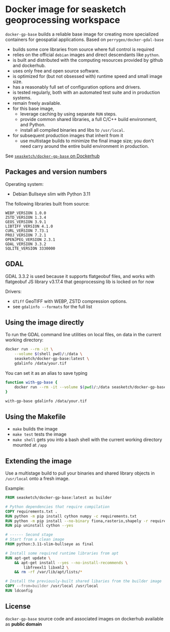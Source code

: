 # Docker image for seasketch geoprocessing workspace

`docker-gp-base` builds a reliable base image for creating more specialized containers for geospatial applications.  Based on `perrygeo/docker-gdal-base`

- builds some core libraries from source where full control is required
- relies on the official `debian` images and direct descendants like `python`.
- is built and distributed with the computing resources provided by github and dockerhub.
- uses only free and open source software.
- is optimized for (but not obsessed with) runtime speed and small image size.
- has a reasonably full set of configuration options and drivers.
- is tested regularly, both with an automated test suite and in production systems.
- remain freely available.
- for this base image,
  - leverage caching by using separate `RUN` steps.
  - provide common shared libraries, a full C/C++ build environment, and Python.
  - install all compiled binaries and libs to `/usr/local`.
- for subsequent production images that inherit from it
  - use multistage builds to minimize the final image size; you don't need carry around the entire build environment in production.

See [`seasketch/docker-gp-base` on Dockerhub](https://hub.docker.com/r/seasketch/docker-gp-base)

## Packages and version numbers

Operating system:

* Debian Bullseye slim with Python 3.11

The following libraries built from source:

```
WEBP_VERSION 1.0.0
ZSTD_VERSION 1.3.4
GEOS_VERSION 3.9.1
LIBTIFF_VERSION 4.1.0
CURL_VERSION 7.73.1
PROJ_VERSION 7.2.1
OPENJPEG_VERSION 2.3.1
GDAL_VERSION 3.3.2
SQLITE_VERSION 3330000
```

## GDAL

GDAL 3.3.2 is used because it supports flatgeobuf files, and works with flatgeobuf JS library v3.17.4 that geoprocessing lib is locked on for now

Drivers:
- `GTiff` GeoTIFF with WEBP, ZSTD compression options.
- see `gdalinfo --formats` for the full list

## Using the image directly

To run the GDAL command line utilities on local files, on data in the current working directory:

```bash
docker run --rm -it \
    --volume $(shell pwd)/:/data \
    seasketch/docker-gp-base:latest \
    gdalinfo /data/your.tif
```

You can set it as an alias to save typing

```bash
function with-gp-base {
    docker run --rm -it --volume $(pwd)/:/data seasketch/docker-gp-base:latest "$@"
}

with-gp-base gdalinfo /data/your.tif
```

## Using the Makefile

- `make` builds the image
- `make test` tests the image
- `make shell` gets you into a bash shell with the current working directory mounted at `/app`

## Extending the image

Use a multistage build to pull your binaries and shared library objects in `/usr/local` onto a fresh image.

Example:

```Dockerfile
FROM seasketch/docker-gp-base:latest as builder

# Python dependencies that require compilation
COPY requirements.txt .
RUN python -m pip install cython numpy -c requirements.txt
RUN python -m pip install --no-binary fiona,rasterio,shapely -r requirements.txt
RUN pip uninstall cython --yes

# ------ Second stage
# Start from a clean image
FROM python:3.11-slim-bullseye as final

# Install some required runtime libraries from apt
RUN apt-get update \
    && apt-get install --yes --no-install-recommends \
        libfreexl1 libxml2 \
    && rm -rf /var/lib/apt/lists/*

# Install the previously-built shared libaries from the builder image
COPY --from=builder /usr/local /usr/local
RUN ldconfig
```

## License

`docker-gp-base` source code and associated images on dockerhub available as **public domain**